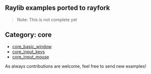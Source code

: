 ## Raylib examples ported to rayfork

> Note: This is not complete yet

## Category: core

- [core_basic_window](./src/examples/core_basic_window.c)
- [core_input_keys](./src/examples/core_input_keys.c)
- [core_input_mouse](./src/examples/core_input_mouse.c)
  
As always contributions are welcome, feel free to send new examples!